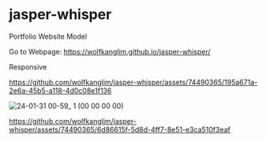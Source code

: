 # jasper-whisper
Portfolio Website Model  



Go to Webpage:
https://wolfkanglim.github.io/jasper-whisper/

Responsive 

https://github.com/wolfkanglim/jasper-whisper/assets/74490365/195a671a-2e6a-45b5-a118-4d0c08e1f136



![24-01-31 00-59_ 1 (00 00 00 00)](https://github.com/wolfkanglim/jasper-whisper/assets/74490365/eb1347fa-59b3-4619-b42b-5716413eb3ec)





https://github.com/wolfkanglim/jasper-whisper/assets/74490365/6d86615f-5d8d-4ff7-8e51-e3ca510f3eaf



